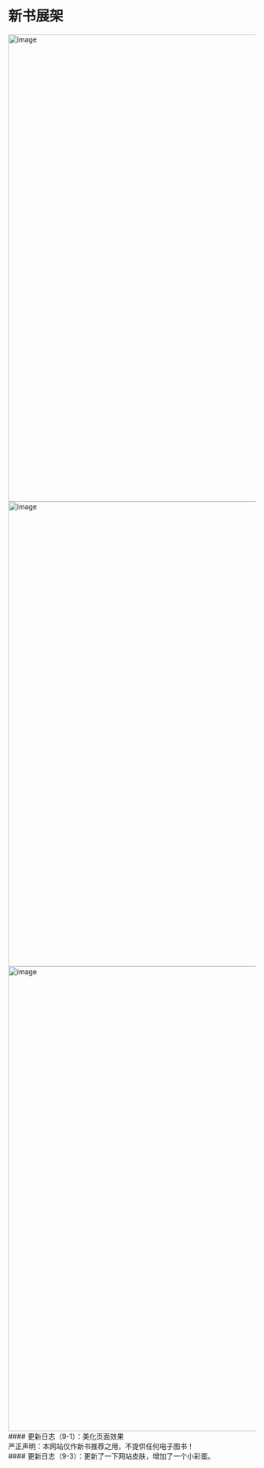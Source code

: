 # 新书展架
<img width="949" alt="image" src="https://github.com/hangang96/hangang96.github.io-book/assets/77401162/c66df4f8-29b1-4122-b66c-09a721e85106">
<img width="945" alt="image" src="https://github.com/hangang96/hangang96.github.io-book/assets/77401162/21c49edd-fb77-41ab-8e65-683b069a35c8">
<img width="944" alt="image" src="https://github.com/hangang96/hangang96.github.io-book/assets/77401162/90f144d2-8e1b-4fb2-91c3-990e7538f05f">
<br>#### 更新日志（9-1）：美化页面效果
<br>严正声明：本网站仅作新书推荐之用，不提供任何电子图书！
<br>#### 更新日志（9-3）：更新了一下网站皮肤，增加了一个小彩蛋。
